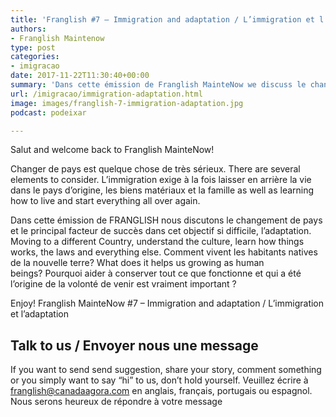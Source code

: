 ```yaml
---
title: 'Franglish #7 – Immigration and adaptation / L’immigration et l’adaptation'
authors:
- Franglish Maintenow
type: post
categories:
- imigracao
date: 2017-11-22T11:30:40+00:00
summary: 'Dans cette émission de Franglish MainteNow we discuss le changement de pays et the main factor of success in this very difficult chalenge: adaptation.'
url: /imigracao/immigration-adaptation.html
image: images/franglish-7-immigration-adaptation.jpg
podcast: podeixar

---
```

Salut and welcome back to Franglish MainteNow!

Changer de pays est quelque chose de très sérieux. There are several elements to consider. L&#8217;immigration exige à la fois laisser en arrière la vie dans le pays d&#8217;origine, les biens matériaux et la famille as well as learning how to live and start everything all over again.

Dans cette émission de FRANGLISH nous discutons le changement de pays et le principal facteur de succès dans cet objectif si difficile, l&#8217;adaptation. Moving to a different Country, understand the culture, learn how things works, the laws and everything else.&nbsp;Comment vivent les habitants natives de la nouvelle terre? What does it helps us growing as human beings?&nbsp;Pourquoi aider à conserver tout ce que fonctionne et qui a été l&#8217;origine de la volonté de venir est vraiment important ?

Enjoy! Franglish MainteNow #7 &#8211; Immigration and adaptation / L&#8217;immigration et l&#8217;adaptation

## Talk to us / Envoyer nous une message

If you want to send send suggestion, share your story, comment something or you simply want to say &#8220;hi&#8221; to us, don&#8217;t hold yourself.&nbsp;Veuillez écrire à franglish@canadaagora.com en anglais, français, portugais ou espagnol. Nous serons heureux de répondre à votre message